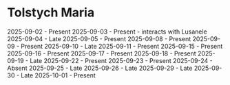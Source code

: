 # Tolstych Maria
2025-09-02 - Present
2025-09-03 - Present - interacts with Lusanele
2025-09-04 - Late
2025-09-05 - Present
2025-09-08 - Present
2025-09-09 - Present
2025-09-10 - Late
2025-09-11 - Present
2025-09-15 - Present
2025-09-16 - Present
2025-09-17 - Present
2025-09-18 - Present
2025-09-19 - Late
2025-09-22 - Present
2025-09-23 - Present
2025-09-24 - Absent
2025-09-25 - Late
2025-09-26 - Late
2025-09-29 - Late
2025-09-30 - Late
2025-10-01 - Present
